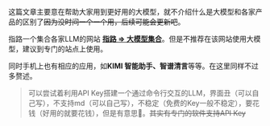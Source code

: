 这篇文章主要意在帮助大家用到更好用的大模型，就不介绍什么是大模型和各家产品的区别了~~因为没时间一个一个用，后续可能会更新吧~~。

指路一个集合各家LLM的网站 **[指路 => 大模型集合](https://open.ai-moshu.cc/?type=1&token=g7N6E6a2N1qx2RJdKWhJdjba4FkTLpIw@PtQRlZdnYdtHxkb2bH6HdeTxgxCFS4kA&bd_vid=10441326490748249334#/preset)**。但是不推荐在该网站使用大模型，建议到专门的站点上使用。

同时手机上也有相应的应用，如**KIMI 智能助手、智谱清言**等等。在这里同样不过多赘述。

> 可以尝试着利用API Key搭建一个通过命令行交互的LLM，界面丑（可以自己写），不支持md（可以自己写），不稳定（免费的Key一般不稳定），要花钱（好用的就要花钱），但是有意思🤣。~~其实有专门的软件支持API Key~~